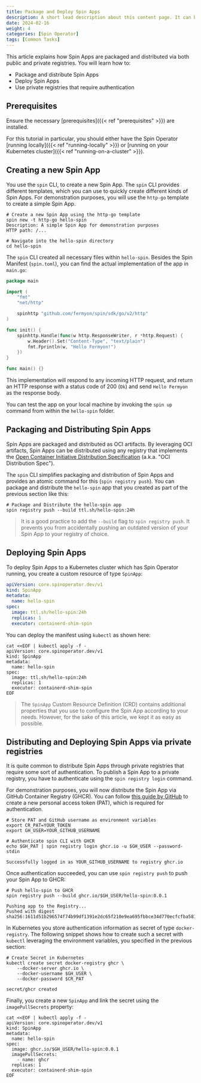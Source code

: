 ```yaml
---
title: Package and Deploy Spin Apps
description: A short lead description about this content page. It can be **bold** or _italic_ and can be split over multiple paragraphs.
date: 2024-02-16
weight: 4
categories: [Spin Operator]
tags: [Common Tasks]
---
```


This article explains how Spin Apps are packaged and distributed via both public and private registries. You will learn how to:

- Package and distribute Spin Apps
- Deploy Spin Apps
- Use private registries that require authentication

## Prerequisites

Ensure the necessary [prerequisites]({{< ref "prerequisites" >}}) are installed.

For this tutorial in particular, you should either have the Spin Operator [running locally]({{< ref "running-locally" >}}) or [running on your Kubernetes cluster]({{< ref "running-on-a-cluster" >}}).

## Creating a new Spin App

You use the `spin` CLI, to create a new Spin App. The `spin` CLI provides different templates, which you can use to quickly create different kinds of Spin Apps. For demonstration purposes, you will use the `http-go` template to create a simple Spin App.

```shell
# Create a new Spin App using the http-go template
spin new -t http-go hello-spin
Description: A simple Spin App for demonstration purposes
HTTP path: /...

# Navigate into the hello-spin directory
cd hello-spin
```

The `spin` CLI created all necessary files within `hello-spin`. Besides the Spin Manifest (`spin.toml`), you can find the actual implementation of the app in `main.go`:

```go
package main

import (
	"fmt"
	"net/http"

	spinhttp "github.com/fermyon/spin/sdk/go/v2/http"
)

func init() {
	spinhttp.Handle(func(w http.ResponseWriter, r *http.Request) {
		w.Header().Set("Content-Type", "text/plain")
		fmt.Fprintln(w, "Hello Fermyon!")
	})
}

func main() {}
```

This implementation will respond to any incoming HTTP request, and return an HTTP response with a status code of 200 (`Ok`) and send `Hello Fermyon` as the response body.

You can test the app on your local machine by invoking the `spin up` command from within the `hello-spin` folder.

## Packaging and Distributing Spin Apps

Spin Apps are packaged and distributed as OCI artifacts. By leveraging OCI artifacts, Spin Apps can be distributed using any registry that implements the [Open Container Initiative Distribution Specification](https://github.com/opencontainers/distribution-spec) (a.k.a. "OCI Distribution Spec").

The `spin` CLI simplifies packaging and distribution of Spin Apps and provides an atomic command for this (`spin registry push`). You can package and distribute the `hello-spin` app that you created as part of the previous section like this:

```shell
# Package and Distribute the hello-spin app
spin registry push --build ttl.sh/hello-spin:24h
```

> It is a good practice to add the `--build` flag to `spin registry push`. It prevents you from accidentally pushing an outdated version of your Spin App to your registry of choice.

## Deploying Spin Apps

To deploy Spin Apps to a Kubernetes cluster which has Spin Operator running, you create a custom resource of type `SpinApp`:

```yaml
apiVersion: core.spinoperator.dev/v1
kind: SpinApp
metadata:
  name: hello-spin
spec:
  image: ttl.sh/hello-spin:24h
  replicas: 1
  executor: containerd-shim-spin
```

You can deploy the manifest using `kubectl` as shown here:

```shell
cat <<EOF | kubectl apply -f -
apiVersion: core.spinoperator.dev/v1
kind: SpinApp
metadata:
  name: hello-spin
spec:
  image: ttl.sh/hello-spin:24h
  replicas: 1
  executor: containerd-shim-spin
EOF
```

> The `SpinApp` Custom Resource Definition (CRD) contains additional properties that you use to configure the Spin App according to your needs. However, for the sake of this article, we kept it as easy as possible.

## Distributing and Deploying Spin Apps via private registries

It is quite common to distribute Spin Apps through private registries that require some sort of authentication. To publish a Spin App to a private registry, you have to authenticate using the `spin registry login` command.

For demonstration purposes, you will now distribute the Spin App via GitHub Container Registry (GHCR). You can follow [this guide by GitHub](https://docs.github.com/en/packages/working-with-a-github-packages-registry/working-with-the-container-registry#authenticating-with-a-personal-access-token-classic) to create a new personal access token (PAT), which is required for authentication.

```shell
# Store PAT and GitHub username as environment variables
export CR_PAT=YOUR_TOKEN
export GH_USER=YOUR_GITHUB_USERNAME

# Authenticate spin CLI with GHCR
echo $GH_PAT | spin registry login ghcr.io -u $GH_USER --password-stdin

Successfully logged in as YOUR_GITHUB_USERNAME to registry ghcr.io
```

Once authentication succeeded, you can use `spin registry push` to push your Spin App to GHCR:

```shell
# Push hello-spin to GHCR
spin registry push --build ghcr.io/$GH_USER/hello-spin:0.0.1

Pushing app to the Registry...
Pushed with digest sha256:1611d51b296574f74b99df1391e2dc65f210e9ea695fbbce34d770ecfcfba581
```

In Kubernetes you store authentication information as secret of type `docker-registry`. The following snippet shows how to create such a secret with `kubectl` leveraging the environment variables, you specified in the previous section:

```shell
# Create Secret in Kubernetes
kubectl create secret docker-registry ghcr \
    --docker-server ghcr.io \
    --docker-username $GH_USER \
    --docker-password $CR_PAT

secret/ghcr created
```

Finally, you create a new `SpinApp` and link the secret using the `imagePullSecrets` property:

```shell
cat <<EOF | kubectl apply -f -
apiVersion: core.spinoperator.dev/v1
kind: SpinApp
metadata:
  name: hello-spin
spec:
  image: ghcr.io/$GH_USER/hello-spin:0.0.1
  imagePullSecrets:
    - name: ghcr
  replicas: 1
  executor: containerd-shim-spin
EOF
```

